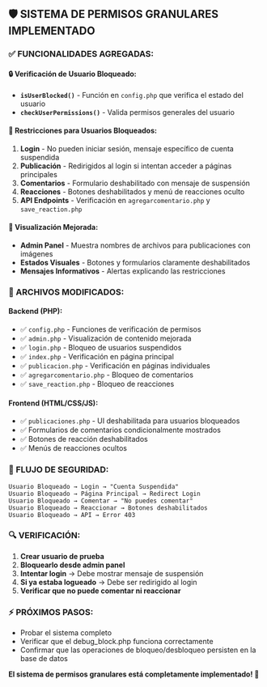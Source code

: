 ## 🛡️ **SISTEMA DE PERMISOS GRANULARES IMPLEMENTADO**

### **✅ FUNCIONALIDADES AGREGADAS:**

#### **🔒 Verificación de Usuario Bloqueado:**
- **`isUserBlocked()`** - Función en `config.php` que verifica el estado del usuario
- **`checkUserPermissions()`** - Valida permisos generales del usuario

#### **🚫 Restricciones para Usuarios Bloqueados:**
1. **Login** - No pueden iniciar sesión, mensaje específico de cuenta suspendida
2. **Publicación** - Redirigidos al login si intentan acceder a páginas principales
3. **Comentarios** - Formulario deshabilitado con mensaje de suspensión
4. **Reacciones** - Botones deshabilitados y menú de reacciones oculto
5. **API Endpoints** - Verificación en `agregarcomentario.php` y `save_reaction.php`

#### **📱 Visualización Mejorada:**
- **Admin Panel** - Muestra nombres de archivos para publicaciones con imágenes
- **Estados Visuales** - Botones y formularios claramente deshabilitados
- **Mensajes Informativos** - Alertas explicando las restricciones

### **🔧 ARCHIVOS MODIFICADOS:**

#### **Backend (PHP):**
- ✅ `config.php` - Funciones de verificación de permisos
- ✅ `admin.php` - Visualización de contenido mejorada
- ✅ `login.php` - Bloqueo de usuarios suspendidos  
- ✅ `index.php` - Verificación en página principal
- ✅ `publicacion.php` - Verificación en páginas individuales
- ✅ `agregarcomentario.php` - Bloqueo de comentarios
- ✅ `save_reaction.php` - Bloqueo de reacciones

#### **Frontend (HTML/CSS/JS):**
- ✅ `publicaciones.php` - UI deshabilitada para usuarios bloqueados
- ✅ Formularios de comentarios condicionalmente mostrados
- ✅ Botones de reacción deshabilitados
- ✅ Menús de reacciones ocultos

### **🎯 FLUJO DE SEGURIDAD:**

```
Usuario Bloqueado → Login → "Cuenta Suspendida"
Usuario Bloqueado → Página Principal → Redirect Login
Usuario Bloqueado → Comentar → "No puedes comentar"
Usuario Bloqueado → Reaccionar → Botones deshabilitados
Usuario Bloqueado → API → Error 403
```

### **🔍 VERIFICACIÓN:**

1. **Crear usuario de prueba**
2. **Bloquearlo desde admin panel**
3. **Intentar login** → Debe mostrar mensaje de suspensión
4. **Si ya estaba logueado** → Debe ser redirigido al login
5. **Verificar que no puede comentar ni reaccionar**

### **⚡ PRÓXIMOS PASOS:**
- Probar el sistema completo
- Verificar que el debug_block.php funciona correctamente
- Confirmar que las operaciones de bloqueo/desbloqueo persisten en la base de datos

**El sistema de permisos granulares está completamente implementado! 🚀**